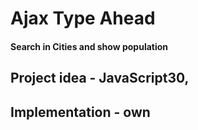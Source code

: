 # Ajax Type Ahead

#### Search in Cities and show population

## Project idea - JavaScript30, 
## Implementation - own